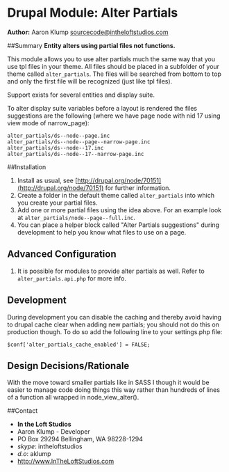 # Drupal Module: Alter Partials
**Author:** Aaron Klump  <sourcecode@intheloftstudios.com>

##Summary
**Entity alters using partial files not functions.**

This module allows you to use alter partials much the same way that you use tpl files in your theme.  All files should be placed in a subfolder of your theme called `alter_partials`.  The files will be searched from bottom to top and only the first file will be recognized (just like tpl files).

Support exists for several entities and display suite.

To alter display suite variables before a layout is rendered the files suggestions are the following (where we have page node with nid 17 using view mode of narrow_page):

    alter_partials/ds--node--page.inc
    alter_partials/ds--node--page--narrow-page.inc
    alter_partials/ds--node--17.inc
    alter_partials/ds--node--17--narrow-page.inc


##Installation
1. Install as usual, see [http://drupal.org/node/70151](http://drupal.org/node/70151) for further information.
1. Create a folder in the default theme called `alter_partials` into which you create your partial files.
1. Add one or more partial files using the idea above.  For an example look at `alter_partials/node--page--full.inc`.
1. You can place a helper block called "Alter Partials suggestions" during development to help you know what files to use on a page.

## Advanced Configuration
1. It is possible for modules to provide alter partials as well.  Refer to `alter_partials.api.php` for more info.

## Development
During development you can disable the caching and thereby avoid having to drupal cache clear when adding new partials; you should not do this on production though.  To do so add the following line to your settings.php file:

    $conf['alter_partials_cache_enabled'] = FALSE;


## Design Decisions/Rationale
With the move toward smaller partials like in SASS I though it would be easier to manage code doing things this way rather than hundreds of lines of a function all wrapped in node_view_alter().


##Contact
* **In the Loft Studios**
* Aaron Klump - Developer
* PO Box 29294 Bellingham, WA 98228-1294
* _skype_: intheloftstudios
* _d.o_: aklump
* <http://www.InTheLoftStudios.com>